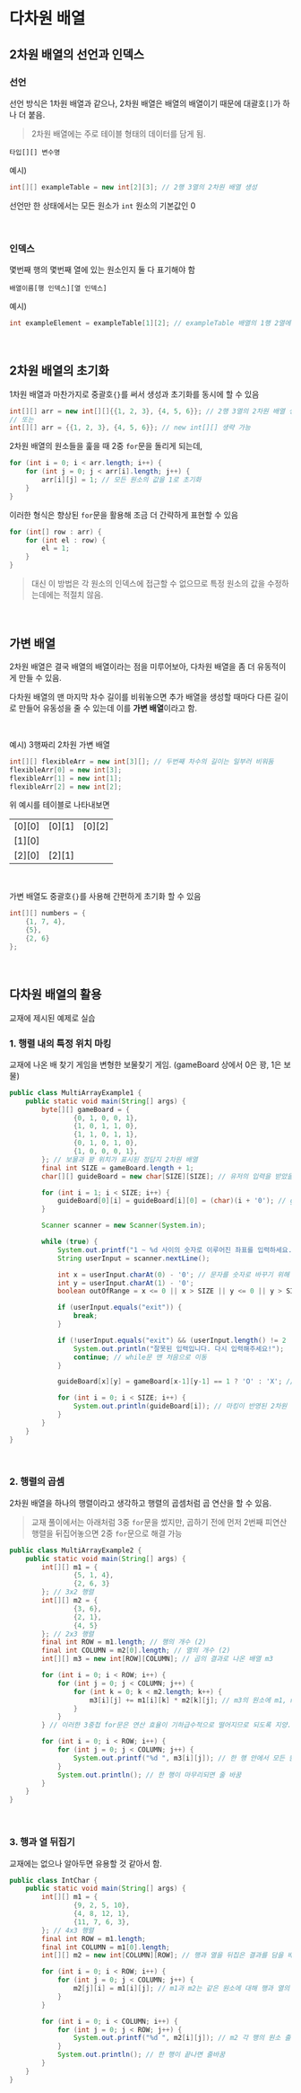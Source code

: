 # 다차원 배열

## 2차원 배열의 선언과 인덱스

### 선언

선언 방식은 1차원 배열과 같으나, 2차원 배열은 배열의 배열이기 때문에 대괄호`[]`가 하나 더 붙음.

> 2차원 배열에는 주로 테이블 형태의 데이터를 담게 됨.

    타입[][] 변수명

예시)

```java
int[][] exampleTable = new int[2][3]; // 2행 3열의 2차원 배열 생성
```

선언만 한 상태에서는 모든 원소가 `int` 원소의 기본값인 0

&nbsp;

### 인덱스

몇번째 행의 몇번째 열에 있는 원소인지 둘 다 표기해야 함

    배열이름[행 인덱스][열 인덱스]

예시)

```java
int exampleElement = exampleTable[1][2]; // exampleTable 배열의 1행 2열에 위치한 원소
```

&nbsp;

## 2차원 배열의 초기화

1차원 배열과 마찬가지로 중괄호`{}`를 써서 생성과 초기화를 동시에 할 수 있음

```java
int[][] arr = new int[][]{{1, 2, 3}, {4, 5, 6}}; // 2행 3열의 2차원 배열 생성
// 또는
int[][] arr = {{1, 2, 3}, {4, 5, 6}}; // new int[][] 생략 가능
```

2차원 배열의 원소들을 훑을 때 2중 `for`문을 돌리게 되는데,

```java
for (int i = 0; i < arr.length; i++) {
    for (int j = 0; j < arr[i].length; j++) {
        arr[i][j] = 1; // 모든 원소의 값을 1로 초기화
    }
}
```

이러한 형식은 향상된 `for`문을 활용해 조금 더 간략하게 표현할 수 있음

```java
for (int[] row : arr) {
    for (int el : row) {
        el = 1;
    }
}
```

> 대신 이 방법은 각 원소의 인덱스에 접근할 수 없으므로 특정 원소의 값을 수정하는데에는 적절치 않음.

&nbsp;

## 가변 배열

2차원 배열은 결국 배열의 배열이라는 점을 미루어보아, 다차원 배열을 좀 더 유동적이게 만들 수 있음.

다차원 배열의 맨 마지막 차수 길이를 비워놓으면 추가 배열을 생성할 때마다 다른 길이로 만들어 유동성을 줄 수 있는데 이를 **가변 배열**이라고 함.

&nbsp;

예시) 3행짜리 2차원 가변 배열

```java
int[][] flexibleArr = new int[3][]; // 두번째 차수의 길이는 일부러 비워둠
flexibleArr[0] = new int[3];
flexibleArr[1] = new int[1];
flexibleArr[2] = new int[2];
```

위 예시를 테이블로 나타내보면

|        |        |        |
| :----: | :----: | :----: |
| [0][0] | [0][1] | [0][2] |
| [1][0] |
| [2][0] | [2][1] |

&nbsp;

가변 배열도 중괄호`{}`를 사용해 간편하게 초기화 할 수 있음

```java
int[][] numbers = {
    {1, 7, 4},
    {5},
    {2, 6}
};
```

&nbsp;

## 다차원 배열의 활용

교재에 제시된 예제로 실습

### 1. 행렬 내의 특정 위치 마킹

교재에 나온 배 찾기 게임을 변형한 보물찾기 게임. (gameBoard 상에서 0은 꽝, 1은 보물)

```java
public class MultiArrayExample1 {
    public static void main(String[] args) {
        byte[][] gameBoard = {
                {0, 1, 0, 0, 1},
                {1, 0, 1, 1, 0},
                {1, 1, 0, 1, 1},
                {0, 1, 0, 1, 0},
                {1, 0, 0, 0, 1},
        }; // 보물과 꽝 위치가 표시된 정답지 2차원 배열
        final int SIZE = gameBoard.length + 1;
        char[][] guideBoard = new char[SIZE][SIZE]; // 유저의 입력을 받았을 때 O, X를 마킹해줄 2차원 배열

        for (int i = 1; i < SIZE; i++) {
            guideBoard[0][i] = guideBoard[i][0] = (char)(i + '0'); // guideBoard의 첫 행과 첫 열은 좌표를 알아보기 쉽게 행 넘버, 열 넘버 표시
        }

        Scanner scanner = new Scanner(System.in);

        while (true) {
            System.out.printf("1 ~ %d 사이의 숫자로 이루어진 좌표를 입력하세요. (종료는 exit 입력): ", (SIZE - 1));
            String userInput = scanner.nextLine();

            int x = userInput.charAt(0) - '0'; // 문자를 숫자로 바꾸기 위해 '0'(ASCII 48)을 빼줌
            int y = userInput.charAt(1) - '0';
            boolean outOfRange = x <= 0 || x > SIZE || y <= 0 || y > SIZE; // 입력받을 x와 y 좌표의 범위 이탈 조건

            if (userInput.equals("exit")) {
                break;
            }

            if (!userInput.equals("exit") && (userInput.length() != 2 || outOfRange)) {
                System.out.println("잘못된 입력입니다. 다시 입력해주세요!");
                continue; // while문 맨 처음으로 이동
            }

            guideBoard[x][y] = gameBoard[x-1][y-1] == 1 ? 'O' : 'X'; // 입력한 자리에 보물이 있다면 O, 꽝이면 X 마킹

            for (int i = 0; i < SIZE; i++) {
                System.out.println(guideBoard[i]); // 마킹이 반영된 2차원 배열을 콘솔에 출력하여 표시
            }
        }
    }
}

```

&nbsp;

### 2. 행렬의 곱셈

2차원 배열을 하나의 행렬이라고 생각하고 행렬의 곱셈처럼 곱 연산을 할 수 있음.

> 교재 풀이에서는 아래처럼 3중 `for`문을 썼지만, 곱하기 전에 먼저 2번째 피연산 행렬을 뒤집어놓으면 2중 `for`문으로 해결 가능

```java
public class MultiArrayExample2 {
    public static void main(String[] args) {
        int[][] m1 = {
                {5, 1, 4},
                {2, 6, 3}
        }; // 3x2 행렬
        int[][] m2 = {
                {3, 6},
                {2, 1},
                {4, 5}
        }; // 2x3 행렬
        final int ROW = m1.length; // 행의 개수 (2)
        final int COLUMN = m2[0].length; // 열의 개수 (2)
        int[][] m3 = new int[ROW][COLUMN]; // 곱의 결과로 나온 배열 m3

        for (int i = 0; i < ROW; i++) {
            for (int j = 0; j < COLUMN; j++) {
                for (int k = 0; k < m2.length; k++) {
                    m3[i][j] += m1[i][k] * m2[k][j]; // m3의 원소에 m1, m2 원소들의 곱이 더해지게 함
                }
            }
        } // 이러한 3중첩 for문은 연산 효율이 기하급수적으로 떨어지므로 되도록 지양...

        for (int i = 0; i < ROW; i++) {
            for (int j = 0; j < COLUMN; j++) {
                System.out.printf("%d ", m3[i][j]); // 한 행 안에서 모든 원소 출력
            }
            System.out.println(); // 한 행이 마무리되면 줄 바꿈
        }
    }
}
```

&nbsp;

### 3. 행과 열 뒤집기

교재에는 없으나 알아두면 유용할 것 같아서 함.

```java
public class IntChar {
    public static void main(String[] args) {
        int[][] m1 = {
                {9, 2, 5, 10},
                {4, 8, 12, 1},
                {11, 7, 6, 3},
        }; // 4x3 행렬
        final int ROW = m1.length;
        final int COLUMN = m1[0].length;
        int[][] m2 = new int[COLUMN][ROW]; // 행과 열을 뒤집은 결과를 담을 배열

        for (int i = 0; i < ROW; i++) {
            for (int j = 0; j < COLUMN; j++) {
                m2[j][i] = m1[i][j]; // m1과 m2는 같은 원소에 대해 행과 열의 좌표가 반대임
            }
        }

        for (int i = 0; i < COLUMN; i++) {
            for (int j = 0; j < ROW; j++) {
                System.out.printf("%d ", m2[i][j]); // m2 각 행의 원소 출력
            }
            System.out.println(); // 한 행이 끝나면 줄바꿈
        }
    }
}
```
